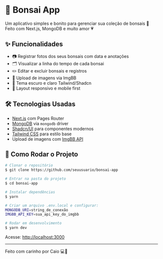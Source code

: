 # 🌱 Bonsai App

Um aplicativo simples e bonito para gerenciar sua coleção de bonsais 🌿
Feito com Next.js, MongoDB e muito amor 💗

## ✨ Funcionalidades

* 📷 Registrar fotos dos seus bonsais com data e anotações
* 🗂️ Visualizar a linha do tempo de cada bonsai
* ✏️ Editar e excluir bonsais e registros
* 💾 Upload de imagens via ImgBB
* 🌙 Tema escuro e claro Tailwind/Shadcn
* 📱 Layout responsivo e mobile first

## 🛠️ Tecnologias Usadas

* [Next.js](https://nextjs.org/) com Pages Router
* [MongoDB](https://www.mongodb.com/) via `mongodb` driver
* [Shadcn/UI](https://ui.shadcn.dev/) para componentes modernos
* [Tailwind CSS](https://tailwindcss.com/) para estilo base
* Upload de imagens com [ImgBB API](https://api.imgbb.com/)

## 🧪 Como Rodar o Projeto

```bash
# Clonar o repositório
$ git clone https://github.com/seuusuario/bonsai-app

# Entrar na pasta do projeto
$ cd bonsai-app

# Instalar dependências
$ yarn

# Criar um arquivo .env.local e configurar:
MONGODB_URI=string_de_conexão
IMGBB_API_KEY=sua_api_key_do_imgbb

# Rodar em desenvolvimento
$ yarn dev
```

Acesse: [http://localhost:3000](http://localhost:3000)

---

Feito com carinho por Caio 💻🌿
